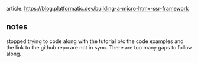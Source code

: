 article: https://blog.platformatic.dev/building-a-micro-htmx-ssr-framework

## notes

stopped trying to code along with the tutorial b/c the code examples and the link to the github repo are not in sync.
There are too many gaps to follow along.